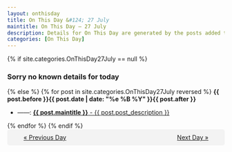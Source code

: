 ```yaml
---
layout: onthisday
title: On This Day &#124; 27 July
maintitle: On This Day — 27 July
description: Details for On This Day are generated by the posts added to the website so the content is subject to changes/updates over time.
categories: [On This Day]
---
```


{% if site.categories.OnThisDay27July == null %}
<h3>Sorry no known details for today</h3>
{% else %}
{% for post in site.categories.OnThisDay27July reversed %}
<strong>{{ post.before }}{{ post.date | date: "%e %B %Y" }}{{ post.after }}</strong>
<ul>
<li> ——: <a class="{{ post.class }}" href="{{ post.url }}"><strong>{{ post.maintitle }}</strong> - {{ post.post_description }}</a></li>
</ul>
{% endfor %}
{% endif %}
<br />
<div style="background-color: #f3f3f3; padding: 10px; border-radius: 5px; text-align: center; display: flex; justify-content: space-evenly;">
<a href="/onthisday/07/07-26">« Previous Day</a>
<span style="visibility:hidden;">[ Visit Leap Year February 29 ]</span>
<a href="/onthisday/07/07-28">Next Day »</a>
</div>
